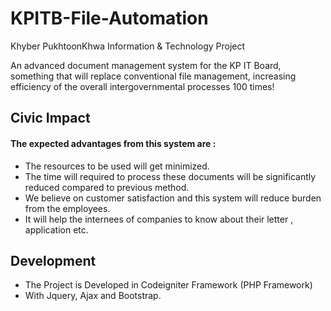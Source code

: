 
# KPITB-File-Automation
Khyber PukhtoonKhwa Information &amp; Technology Project

An advanced document management system for the KP IT Board, something that will replace conventional file management, increasing efficiency of the overall intergovernmental processes 100 times!

## Civic Impact

#### The expected advantages from this system are :
- The resources to be used will get minimized.
- The time will required to process these documents will be significantly reduced  compared to previous method.
-	We believe on customer satisfaction and this system will reduce burden from the employees. 
-	It will help the internees of companies to know about their letter , application etc. 

## Development 
- The Project is Developed in Codeigniter Framework (PHP Framework)
- With Jquery, Ajax and Bootstrap.
